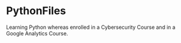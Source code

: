 # PythonFiles
Learning Python whereas enrolled in a Cybersecurity Course and in a Google Analytics Course.
